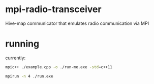 # mpi-radio-transceiver
Hive-map communicator that emulates radio communication via MPI

# running

currently:

``` bash
mpic++ ./example.cpp -o ./run-me.exe -std=c++11

mpirun -n 4 ./run.exe
```
